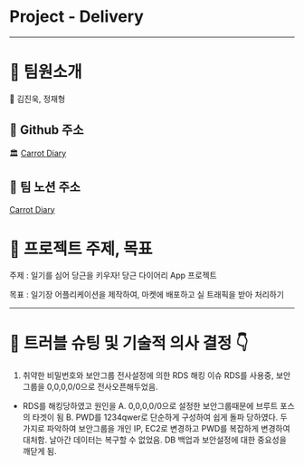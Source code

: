 # Project - Delivery

---

# 👥 팀원소개

🤴 김진욱, 정재형


## 🥃 Github 주소

 🏛️ [Carrot Diary](https://github.com/2024-carrot-team/CarrotDiary_be)

## 🥃 팀 노션 주소

[Carrot Diary](https://naraspc.notion.site/Carrot-Diary-c82350f8b48148e9b761111c2074d28b?pvs=74
) 

# 🎯 프로젝트 주제, 목표

주제 : 일기를 심어 당근을 키우자! 당근 다이어리 App 프로젝트

목표 : 일기장 어플리케이션을 제작하여, 마켓에 배포하고 실 트래픽을 받아 처리하기

---

# 💫 트러블 슈팅 및 기술적 의사 결정 👇

1. 취약한 비밀번호와 보안그룹 전사설정에 의한 RDS 해킹 이슈
RDS를 사용중, 보안그룹을 0,0,0,0/0으로 전사오픈해두었음.
 - RDS를 해킹당하였고 원인을 
  A. 0,0,0,0/0으로 설정한 보안그룹때문에 브루트 포스의 타겟이 됨
  B. PWD를 1234qwer로 단순하게 구성하여 쉽게 돌파 당하였다.
두가지로 파악하여 보안그룹을 개인 IP, EC2로 변경하고 PWD를 복잡하게 변경하여 대처함. 
날아간 데이터는 복구할 수 없었음. 
DB 백업과 보안설정에 대한 중요성을 깨닫게 됨. 
